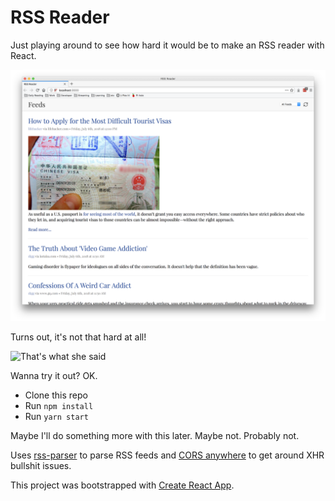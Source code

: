 # RSS Reader

Just playing around to see how hard it would be to make an RSS reader with React.

![Screenshot](screenshot.png)

Turns out, it's not that hard at all!

![That's what she said](https://memegenerator.net/img/instances/250x250/23260590/thats-what-she-said.jpg)

Wanna try it out? OK.

* Clone this repo
* Run `npm install`
* Run `yarn start`

Maybe I'll do something more with this later. Maybe not. Probably not.

Uses [rss-parser](https://github.com/bobby-brennan/rss-parser) to parse RSS feeds and [CORS anywhere](https://cors-anywhere.herokuapp.com/) to get around XHR bullshit issues.

This project was bootstrapped with [Create React App](https://github.com/facebookincubator/create-react-app).
